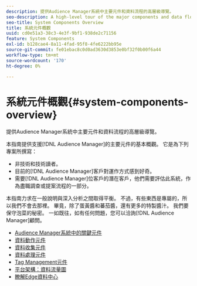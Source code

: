 ```yaml
---
description: 提供Audience Manager系統中主要元件和資料流程的高層級導覽。
seo-description: A high-level tour of the major components and data flows in the Audience Manager system.
seo-title: System Components Overview
title: 系統元件概觀
uuid: cd0e51a3-38c3-4e3f-9bf1-938de2c71156
feature: System Components
exl-id: b128cae4-8a11-4fad-95f8-4fe6222bb95e
source-git-commit: fe01ebac8c0d0ad3630d3853e0bf32f0b00f6a44
workflow-type: tm+mt
source-wordcount: '170'
ht-degree: 0%

---
```


# 系統元件概觀{#system-components-overview}

提供Audience Manager系統中主要元件和資料流程的高層級導覽。

<!-- 

c_compintro.xml

 -->

本指南提供支援[!DNL Audience Manager]的主要元件的基本概觀。 它是為下列專案所撰寫：

* 非技術和技術讀者。
* 目前的[!DNL Audience Manager]客戶對運作方式感到好奇。
* 需要[!DNL Audience Manager]位客戶的潛在客戶，他們需要評估此系統，作為盡職調查或提案流程的一部分。

本指南力求在一般說明與深入分析之間取得平衡。 不過，有些東西是專屬的，所以我們不會去那裡。 畢竟，除了蛋黃醬和蕃茄醬，還有更多的特製醬汁。 我們要保守泡菜的秘密。 一如既往，如有任何問題，您可以洽詢[!DNL Audience Manager]顧問。

* [Audience Manager系統中的關鍵元件](/help/using/reference/system-components/components-stack.md)
* [資料動作元件](/help/using/reference/system-components/components-data-action.md)
* [資料收集元件](/help/using/reference/system-components/components-data-collection.md)
* [資料處理元件](/help/using/reference/system-components/components-data-processing.md)
* [Tag Management元件](/help/using/reference/system-components/components-tag-management.md)
* [平台架構：資料流量圖](/help/using/reference/system-components/components-platform-architecture.md)
* [瞭解Edge資料中心](/help/using/reference/system-components/components-edge.md)
